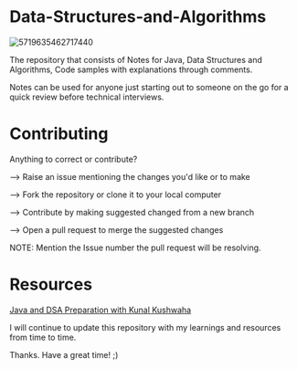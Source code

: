 # Data-Structures-and-Algorithms
![5719635462717440](https://user-images.githubusercontent.com/108233235/192358183-b13fb71e-3b4f-41fd-af00-6aac3a7e7374.png)

The repository that consists of Notes for Java, Data Structures and Algorithms, Code samples with explanations through comments.

Notes can be used for anyone just starting out to someone on the go for a quick review before technical interviews. 

# Contributing 
Anything to correct or contribute? 

--> Raise an issue mentioning the changes you'd like or to make 

--> Fork the repository or clone it to your local computer

--> Contribute by making suggested changed from a new branch 

--> Open a pull request to merge the suggested changes

NOTE: Mention the Issue number the pull request will be resolving.

# Resources 

[Java and DSA Preparation with Kunal Kushwaha](https://www.youtube.com/playlist?list=PL9gnSGHSqcnr_DxHsP7AW9ftq0AtAyYqJ)


I will continue to update this repository with my learnings and resources from time to time.

Thanks. Have a great time! ;)
